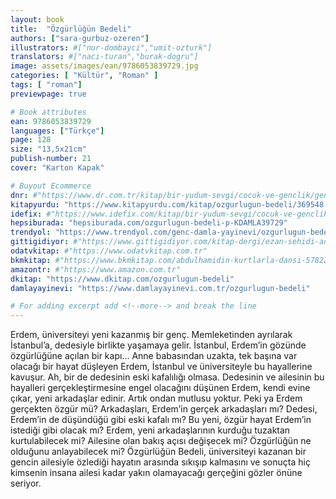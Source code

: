 ```yaml
---
layout: book
title:  "Özgürlüğün Bedeli"
authors: ["sara-gurbuz-ozeren"]
illustrators: #["nur-dombayci","umit-ozturk"]
translators: #["naci-turan","burak-dogru"]
image: assets/images/ean/9786053839729.jpg
categories: [ "Kültür", "Roman" ]
tags: [ "roman"]
previewpage: true

# Book attributes
ean: 9786053839729
languages: ["Türkçe"]
page: 128
size: "13,5x21cm"
publish-number: 21
cover: "Karton Kapak"

# Buyout Ecommerce
dnr: #"https://www.dr.com.tr/kitap/bir-yudum-sevgi/cocuk-ve-genclik/genclik-10-yas/romanoyku/urunno=0000000646232"
kitapyurdu: "https://www.kitapyurdu.com/kitap/ozgurlugun-bedeli/369548.html&filter_name=%C3%96zg%C3%BCrl%C3%BC%C4%9F%C3%BCn+Bedeli"
idefix: #"https://www.idefix.com/kitap/bir-yudum-sevgi/cocuk-ve-genclik/genclik-10-yas/romanoyku/urunno=0000000646232"
hepsiburada: "hepsiburada.com/ozgurlugun-bedeli-p-KDAMLA39729"
trendyol: "https://www.trendyol.com/genc-damla-yayinevi/ozgurlugun-bedeli-sara-gurbuz-ozeren-p-32162288"
gittigidiyor: #"https://www.gittigidiyor.com/kitap-dergi/ezan-sehidi-adnan-menderes_pdp_732728793"
odatvkitap: #"https://www.odatvkitap.com.tr"
bkmkitap: #"https://www.bkmkitap.com/abdulhamidin-kurtlarla-dansi-578226"
amazontr: #"https://www.amazon.com.tr"
dkitap: "https://www.dkitap.com/ozgurlugun-bedeli"
damlayayinevi: "https://www.damlayayinevi.com.tr/ozgurlugun-bedeli"

# For adding excerpt add <!--more--> and break the line
---
```

Erdem, üniversiteyi yeni kazanmış bir genç. Memleketinden ayrılarak İstanbul’a, dedesiyle birlikte yaşamaya gelir. İstanbul, Erdem’in gözünde özgürlüğüne açılan bir kapı... Anne babasından uzakta, tek başına var olacağı bir hayat düşleyen Erdem, İstanbul ve üniversiteyle bu hayallerine kavuşur. Ah, bir de dedesinin eski kafalılığı olmasa.
Dedesinin ve ailesinin bu hayalleri gerçekleştirmesine engel olacağını düşünen Erdem, kendi evine çıkar, yeni arkadaşlar edinir. Artık ondan mutlusu yoktur.
Peki ya Erdem gerçekten özgür mü? Arkadaşları, Erdem’in gerçek arkadaşları mı? Dedesi, Erdem’in de düşündüğü gibi eski kafalı mı? Bu yeni, özgür hayat Erdem’in istediği gibi olacak mı? Erdem, yeni arkadaşlarının kurduğu tuzaktan kurtulabilecek mi? Ailesine olan bakış açısı değişecek mi? Özgürlüğün ne olduğunu anlayabilecek mi?
Özgürlüğün Bedeli, üniversiteyi kazanan bir gencin ailesiyle özlediği hayatın arasında sıkışıp kalmasını ve sonuçta hiç kimsenin insana ailesi kadar yakın olamayacağı gerçeğini gözler önüne seriyor.
<!--more--> 
 